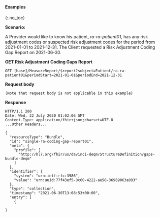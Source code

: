 
#### Examples
{:.no_toc}

**Scenario:**

A Provider would like to know his patient, *ra-ra-patient01*, has any risk adjustment codes or suspected risk adjustment codes for the period from 2021-01-01 to 2021-12-31. The Client requested a Risk Adjustment Coding Gap Report on 2021-06-30.

**GET Risk Adjustment Coding Gaps Report**


```
GET [base]/MeasureReport/$report?subject=Patient/ra-ra-patient01&periodStart=2021-01-01&periodEnd=2021-12-31
```

**Request body**
~~~
(Note that request body is not applicable in this example)
~~~

**Response**

~~~
HTTP/1.1 200
Date: Wed, 22 July 2020 01:02:06 GMT
Content-Type: application/fhir+json;charset=UTF-8
...Other Headers...

{
  "resourceType": "Bundle",
  "id": "single-ra-coding-gap-report01",
  "meta": {
    "profile": [
      "http://hl7.org/fhir/us/davinci-deqm/StructureDefinition/gaps-bundle-deqm"
    ]
  },
  "identifier": {
    "system": "urn:ietf:rfc:3986",
    "value": "urn:uuid:77f43ef5-8c60-4222-ae58-36969063a093"
  },
  "type": "collection",
  "timestamp": "2021-06-30T13:08:53+00:00",
  "entry": [
    {
      
}

~~~
